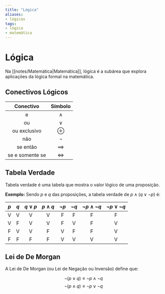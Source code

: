```yaml
---
title: "Lógica"
aliases:
- lógicas
tags:
- lógica
- matemática
---
```

# Lógica

Na [[notes/Matemática|Matemática]], lógica é a subárea que explora aplicações da lógica formal na matemática.

## Conectivos Lógicos

|    Conectivo    |  Símbolo   |
|:---------------:|:----------:|
|        e        |  $\land$   |
|       ou        |   $\lor$   |
|  ou exclusivo   |  $\oplus$  |
|       não       |  $\lnot$   |
|    se então     | $\implies$ | 
| se e somente se |   $\iff$   |

## Tabela Verdade

Tabela verdade é uma tabela que mostra o valor lógico de uma proposição.

**Exemplo:** Sendo $p$ e $q$ das proposições, a tabela verdade de $p \land (q \lor \lnot p)$ é:


| $p$ | $q$ | $q \lor p$ | $p \land q$ | $\lnot p$ | $\lnot q$ | $\lnot p \land \lnot q$ | $\lnot p \lor \lnot q$ |
|:---:|:---:|:----------:|:-----------:|:---------:|:---------:|:-----------------------:|:----------------------:|
|  V  |  V  |     V      |      V      |     F     |     F     |            F            |           F            |
|  V  |  F  |     V      |      V      |     F     |     V     |            F            |           V            |
|  F  |  V  |     V      |      F      |     V     |     F     |            F            |           V            |
|  F  |  F  |     F      |      F      |     V     |     V     |            V            |           V            |

## Lei de De Morgan

A Lei de De Morgan (ou Lei de Negação ou Inversão) define que:

$$
\lnot (p \lor q) \equiv \lnot p \land \lnot q
$$
$$
\lnot(p \land q) \equiv \lnot p \lor \lnot q
$$

